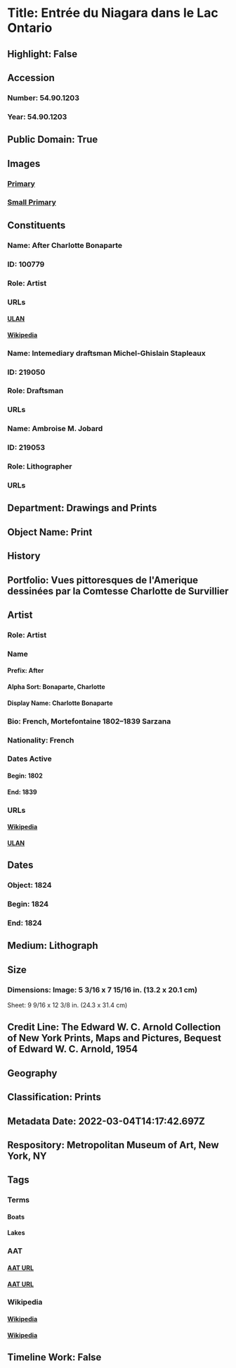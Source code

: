 # Title: Entrée du Niagara dans le Lac Ontario
## Highlight: False
## Accession
### Number: 54.90.1203
### Year: 54.90.1203
## Public Domain: True
## Images
### [Primary](https://images.metmuseum.org/CRDImages/dp/original/DP-23144-001.jpg)
### [Small Primary](https://images.metmuseum.org/CRDImages/dp/web-large/DP-23144-001.jpg)
## Constituents
### Name: After Charlotte Bonaparte
### ID: 100779
### Role: Artist
### URLs
#### [ULAN](http://vocab.getty.edu/page/ulan/500354823)
#### [Wikipedia](https://www.wikidata.org/wiki/Q262788)
### Name: Intemediary draftsman Michel-Ghislain Stapleaux
### ID: 219050
### Role: Draftsman
### URLs
### Name: Ambroise M. Jobard
### ID: 219053
### Role: Lithographer
### URLs
## Department: Drawings and Prints
## Object Name: Print
## History
## Portfolio: Vues pittoresques de l'Amerique dessinées par la Comtesse Charlotte de Survillier
## Artist
### Role: Artist
### Name
#### Prefix: After
#### Alpha Sort: Bonaparte, Charlotte
#### Display Name: Charlotte Bonaparte
### Bio: French, Mortefontaine 1802–1839 Sarzana
### Nationality: French
### Dates Active
#### Begin: 1802
#### End: 1839
### URLs
#### [Wikipedia](https://www.wikidata.org/wiki/Q262788)
#### [ULAN](http://vocab.getty.edu/page/ulan/500354823)
## Dates
### Object: 1824
### Begin: 1824
### End: 1824
## Medium: Lithograph
## Size
### Dimensions: Image: 5 3/16 x 7 15/16 in. (13.2 x 20.1 cm)
Sheet: 9 9/16 x 12 3/8 in. (24.3 x 31.4 cm)
## Credit Line: The Edward W. C. Arnold Collection of New York Prints, Maps and Pictures, Bequest of Edward W. C. Arnold, 1954
## Geography
## Classification: Prints
## Metadata Date: 2022-03-04T14:17:42.697Z
## Respository: Metropolitan Museum of Art, New York, NY
## Tags
### Terms
#### Boats
#### Lakes
### AAT
#### [AAT URL](http://vocab.getty.edu/page/aat/300178749)
#### [AAT URL](http://vocab.getty.edu/page/aat/300008680)
### Wikipedia
#### [Wikipedia]()
#### [Wikipedia]()
## Timeline Work: False